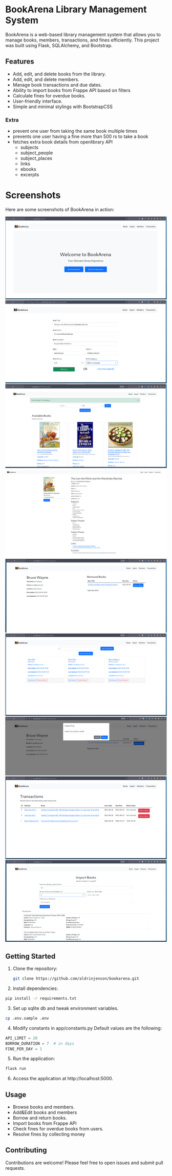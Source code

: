 # BookArena Library Management System

BookArena is a web-based library management system that allows you to manage books, members, transactions, and fines efficiently. This project was built using Flask, SQLAlchemy, and Bootstrap.

## Features

- Add, edit, and delete books from the library.
- Add, edit, and delete members.
- Manage book transactions and due dates.
- Ability to import books from Frappe API based on filters
- Calculate fines for overdue books.
- User-friendly interface.
- Simple and minimal stylings with BootstrapCSS

### Extra

- prevent one user from taking the same book multiple times
- prevents one user having a fine more than 500 rs to take a book
- fetches extra book details from openlibrary API
  - subjects
  - subject_people
  - subject_places
  - links
  - ebooks
  - excerpts

# Screenshots

Here are some screenshots of BookArena in action:

![Home](screenshots/home.png)
![Add Book](screenshots/add.png)
![Books](screenshots/books.png)
![Book Details](screenshots/bookdetails.png)
![Member Details](screenshots/memberDetails.png)
![Members](screenshots/members.png)
![Fee Collection](screenshots/feeCollection.png)
![Transactions](screenshots/transactions.png)
![Import Books](screenshots/import.png)

## Getting Started

1. Clone the repository:

   ```sh
   git clone https://github.com/aldrinjenson/bookarena.git
   ```

2. Install dependencies:

```sh
pip install -r requirements.txt
```

3. Set up sqlite db and tweak environment variables.

```sh
cp .env.sample .env
```

4. Modify constants in app/constants.py
   Default values are the following:

```python
API_LIMIT = 20
BORROW_DURATION = 7  # in days
FINE_PER_DAY = 1
```

5. Run the application:

```sh
flask run
```

6. Access the application at http://localhost:5000.

## Usage

- Browse books and members.
- Add&Edit books and members
- Borrow and return books.
- Import books from Frappe API
- Check fines for overdue books from users.
- Resolve fines by collecting money

## Contributing

Contributions are welcome! Please feel free to open issues and submit pull requests.
